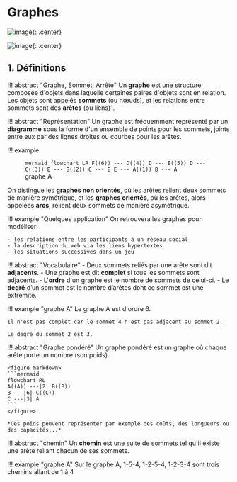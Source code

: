 # Graphes

![image](data/BO1.png){: .center}

![image](data/BO2.png){: .center}

## 1. Définitions

!!! abstract "Graphe, Sommet, Arrête"
    Un **graphe** est une structure composée d'objets dans laquelle certaines paires d'objets sont en relation.
    Les objets sont appelés **sommets** (ou nœuds), et les relations entre sommets sont des **arêtes** (ou liens)1.

!!! abstract "Représentation"
    Un graphe est fréquemment représenté par un **diagramme** sous la forme d'un ensemble de points pour les sommets, joints entre eux par des lignes droites ou courbes pour les arêtes.

!!! example
    <figure markdown>
    ``` mermaid
    flowchart LR
    F((6)) --- D((4))
    D --- E((5))
    D --- C((3))
    E --- B((2))
    C --- B
    E --- A((1))
    B --- A
    ```
    <figcaption>graphe A</figcaption>
    </figure>

On distingue les **graphes non orientés**, où les arêtes relient deux sommets de manière symétrique, et les **graphes orientés**, où les arêtes, alors appelées **arcs**, relient deux sommets de manière asymétrique.

!!! example "Quelques application"
    On retrouvera les graphes pour modéliser:
    
    - les relations entre les participants à un réseau social
    - la description du web via les liens hypertextes
    - les situations successives dans un jeu

!!! abstract "Vocabulaire"
    - Deux sommets reliés par une arête sont dit **adjacents**.
    - Une graphe est dit **complet** si tous les sommets sont adjacents.
    - L'**ordre** d'un graphe est le nombre de sommets de celui-ci.
    - Le **degré** d’un sommet est le nombre d’arêtes dont ce sommet est une extrémité.

!!! example "graphe A"
    Le graphe A est d'ordre 6.

    Il n'est pas complet car le sommet 4 n'est pas adjacent au sommet 2.

    Le degré du sommet 2 est 3.

!!! abstract "Graphe pondéré"
    Un graphe pondéré est un graphe où chaque arête porte un nombre (son poids).

    <figure markdown>
    ```mermaid
    flowchart RL
    A((A)) ---|2| B((B))
    B ---|6| C((C))
    C ---|3| A
    ```
    </figure>

    *Ces poids peuvent représenter par exemple des coûts, des longueurs ou des capacités...*

!!! abstract "chemin"
    Un **chemin** est une suite de sommets tel qu'il existe une arête reliant chacun de ses sommets.

!!! example "graphe A"
    Sur le graphe A, 1-5-4, 1-2-5-4, 1-2-3-4 sont trois chemins allant de 1 à 4

